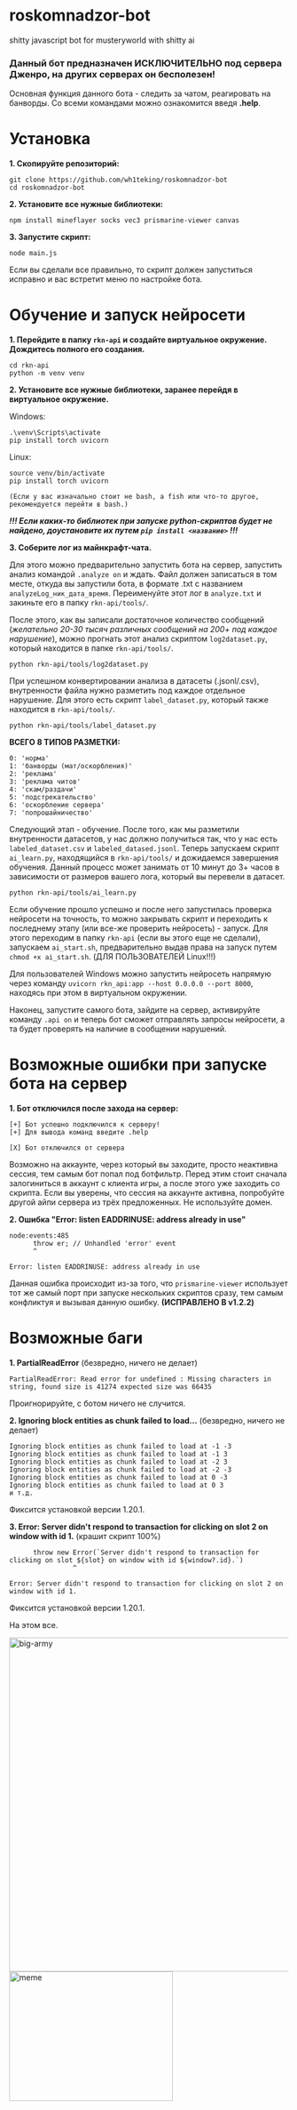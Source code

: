 # roskomnadzor-bot
shitty javascript bot for musteryworld with shitty ai

### Данный бот предназначен ИСКЛЮЧИТЕЛЬНО под сервера Дженро, на других серверах он бесполезен!

Основная функция данного бота - следить за чатом, реагировать на банворды. Со всеми командами можно ознакомится введя **.help**.

# Установка

**1. Скопируйте репозиторий:**
```
git clone https://github.com/wh1teking/roskomnadzor-bot
cd roskomnadzor-bot
```
**2. Установите все нужные библиотеки:**
```
npm install mineflayer socks vec3 prismarine-viewer canvas
```
**3. Запустите скрипт:**
```
node main.js
```

Если вы сделали все правильно, то скрипт должен запуститься исправно и вас встретит меню по настройке бота.

# Обучение и запуск нейросети

**1. Перейдите в папку `rkn-api` и создайте виртуальное окружение. Дождитесь полного его создания.**
```
cd rkn-api
python -m venv venv
```
**2. Установите все нужные библиотеки, заранее перейдя в виртуальное окружение.**

Windows:
```
.\venv\Scripts\activate
pip install torch uvicorn
```
Linux:
```
source venv/bin/activate
pip install torch uvicorn

(Если у вас изначально стоит не bash, а fish или что-то другое, рекомендуется перейти в bash.)
```
_**!!! Если каких-то библиотек при запуске python-скриптов будет не найдено, доустановите их путем `pip install <название>` !!!**_

**3. Соберите лог из майнкрафт-чата.**

Для этого можно предварительно запустить бота на сервер, запустить анализ командой `.analyze on` и ждать. Файл должен записаться в том месте, откуда вы запустили бота, в формате .txt с названием `analyzeLog_ник_дата_время`. Переименуйте этот лог в `analyze.txt` и закиньте его в папку `rkn-api/tools/`.

После этого, как вы записали достаточное количество сообщений (_желательно 20-30 тысяч различных сообщений на 200+ под каждое нарушение_), можно прогнать этот анализ скриптом `log2dataset.py`, который находится в папке `rkn-api/tools/`.
```
python rkn-api/tools/log2dataset.py
```

При успешном конвертировании анализа в датасеты (.jsonl/.csv), внутренности файла нужно разметить под каждое отдельное нарушение. Для этого есть скрипт `label_dataset.py`, который также находится в `rkn-api/tools/`.
```
python rkn-api/tools/label_dataset.py
```
**ВСЕГО 8 ТИПОВ РАЗМЕТКИ:**
```
0: 'норма'
1: 'банворды (мат/оскорбления)'
2: 'реклама'
3: 'реклама читов'
4: 'скам/раздачи'
5: 'подстрекательство'
6: 'оскорбление сервера'
7: 'попрошайничество'
```

Следующий этап - обучение. После того, как мы разметили внутренности датасетов, у нас должно получиться так, что у нас есть `labeled_dataset.csv` и `labeled_datased.jsonl`. Теперь запускаем скрипт `ai_learn.py`, находящийся в `rkn-api/tools/` и дожидаемся завершения обучения. Данный процесс может занимать от 10 минут до 3+ часов в зависимости от размеров вашего лога, который вы перевели в датасет.
```
python rkn-api/tools/ai_learn.py
```

Если обучение прошло успешно и после него запустилась проверка нейросети на точность, то можно закрывать скрипт и переходить к последнему этапу (или все-же проверить нейросеть) - запуск. Для этого переходим в папку `rkn-api` (если вы этого еще не сделали), запускаем `ai_start.sh`, предварительно выдав права на запуск путем `chmod +x ai_start.sh`. (ДЛЯ ПОЛЬЗОВАТЕЛЕЙ Linux!!!)

Для пользователей Windows можно запустить нейросеть напрямую через команду `uvicorn rkn_api:app --host 0.0.0.0 --port 8000`, находясь при этом в виртуальном окружении.

Наконец, запустите самого бота, зайдите на сервер, активируйте команду `.api on` и теперь бот сможет отправлять запросы нейросети, а та будет проверять на наличие в сообщении нарушений.

# Возможные ошибки при запуске бота на сервер

**1. Бот отключился после захода на сервер:**
```
[+] Бот успешно подключился к серверу!
[+] Для вывода команд введите .help

[X] Бот отключился от сервера
```
Возможно на аккаунте, через который вы заходите, просто неактивна сессия, тем самым бот попал под ботфильтр. Перед этим стоит сначала залогиниться в аккаунт с клиента игры, а после этого уже заходить со скрипта.
Если вы уверены, что сессия на аккаунте активна, попробуйте другой айпи сервера из трёх предложенных. Не используйте домен.

**2. Ошибка "Error: listen EADDRINUSE: address already in use"**
```
node:events:485
      throw er; // Unhandled 'error' event
      ^

Error: listen EADDRINUSE: address already in use
```
Данная ошибка происходит из-за того, что `prismarine-viewer` использует тот же самый порт при запуске нескольких скриптов сразу, тем самым конфликтуя и вызывая данную ошибку.
**(ИСПРАВЛЕНО В v1.2.2)**

# Возможные баги

**1. PartialReadError** (безвредно, ничего не делает)
```
PartialReadError: Read error for undefined : Missing characters in string, found size is 41274 expected size was 66435
```
Проигнорируйте, с ботом ничего не случится.

**2. Ignoring block entities as chunk failed to load...** (безвредно, ничего не делает)
```
Ignoring block entities as chunk failed to load at -1 -3
Ignoring block entities as chunk failed to load at -1 3
Ignoring block entities as chunk failed to load at -2 3
Ignoring block entities as chunk failed to load at -2 -3
Ignoring block entities as chunk failed to load at 0 -3
Ignoring block entities as chunk failed to load at 0 3
и т.д.
```
Фиксится установкой версии 1.20.1.

**3. Error: Server didn't respond to transaction for clicking on slot 2 on window with id 1.** (крашит скрипт 100%)
```
      throw new Error(`Server didn't respond to transaction for clicking on slot ${slot} on window with id ${window?.id}.`)
                ^

Error: Server didn't respond to transaction for clicking on slot 2 on window with id 1.
```
Фиксится установкой версии 1.20.1.

На этом все.

<img width="1081" height="601" alt="big-army" src="https://github.com/user-attachments/assets/288b1b95-30f2-446d-ad98-ac483a507a3f" />

<img width="295" height="233" alt="meme" src="https://github.com/user-attachments/assets/b13ec8df-f6d7-427e-b6cc-5e0a4945a2f2" />
